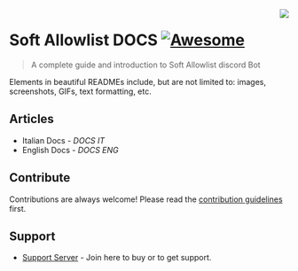 <img src="icon.png" align="right" />

# Soft Allowlist DOCS [![Awesome](https://camo.githubusercontent.com/3d9beaf849d692cea2ba130f1dbd4a637b4de36eae39da8a484163649b3c0ec5/687474703a2f2f696e63682d63692e6f72672f6769746875622f6477796c2f686170692d617574682d6a7774322e7376673f6272616e63683d6d6173746572)](https://discord.gg/VSD7M5t)
> A complete guide and introduction to Soft Allowlist discord Bot

Elements in beautiful READMEs include, but are not limited to: images, screenshots, GIFs, text formatting, etc.

## Articles

- Italian Docs - *DOCS IT*
- English Docs - *DOCS ENG*

## Contribute

Contributions are always welcome!
Please read the [contribution guidelines](contributing.md) first.

## Support

- [Support Server](https://discord.gg/VSD7M5t) - Join here to buy or to get support.


